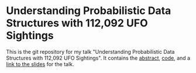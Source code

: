 # Understanding Probabilistic Data Structures with 112,092 UFO Sightings

This is the git repository for my talk "Understanding Probabilistic Data Structures with 112,092 UFO Sightings". It contains the [abstract](ABSTRACT.md), [code](code), and a [link to the slides](https://redislabs.showpad.com/share/xwsAp95oe56xkLRxUb3dE) for the talk.
